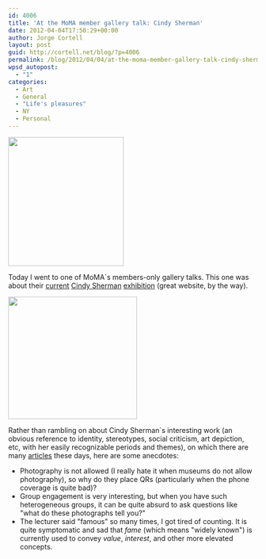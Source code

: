 ```yaml
---
id: 4006
title: 'At the MoMA member gallery talk: Cindy Sherman'
date: 2012-04-04T17:50:29+00:00
author: Jorge Cortell
layout: post
guid: http://cortell.net/blog/?p=4006
permalink: /blog/2012/04/04/at-the-moma-member-gallery-talk-cindy-sherman/
wpsd_autopost:
  - "1"
categories:
  - Art
  - General
  - "Life's pleasures"
  - NY
  - Personal
---
```

<img class="aligncenter" title="Cindy Sherman - MoMA" src="http://www.moma.org/interactives/exhibitions/2012/cindysherman/lib/uploads/G10A04Untitled-465.2008_large-233x260.jpg" alt="" width="233" height="260" />

Today I went to one of MoMA`s members-only gallery talks. This one was about their <a title="http://www.moma.org/visit/calendar/exhibitions/1170" href="http://www.moma.org/visit/calendar/exhibitions/1170" target="_blank">current</a> <a title="https://en.wikipedia.org/wiki/Cindy_Sherman" href="https://en.wikipedia.org/wiki/Cindy_Sherman" target="_blank">Cindy Sherman</a> <a title="http://www.moma.org/interactives/exhibitions/2012/cindysherman/" href="http://www.moma.org/interactives/exhibitions/2012/cindysherman/" target="_blank">exhibition</a> (great website, by the way).

<img class="aligncenter" title="Cindy Sherman - MoMA" src="http://www.moma.org/interactives/exhibitions/2012/cindysherman/lib/uploads/G11A03Untitled-463.2007-08_large-260x247.jpg" alt="" width="260" height="247" />

Rather than rambling on about Cindy Sherman`s interesting work (an obvious reference to identity, stereotypes, social criticism, art depiction, etc, with her easily recognizable periods and themes), on which there are many <a title="http://www.newyorker.com/arts/critics/artworld/2012/03/05/120305craw_artworld_schjeldahl" href="http://www.newyorker.com/arts/critics/artworld/2012/03/05/120305craw_artworld_schjeldahl" target="_blank">articles</a> these days, here are some anecdotes:

  * Photography is not allowed (I really hate it when museums do not allow photography), so why do they place QRs (particularly when the phone coverage is quite bad)? 
  * Group engagement is very interesting, but when you have such heterogeneous groups, it can be quite absurd to ask questions like "what do these photographs tell you?"
  * The lecturer said "famous" so many times, I got tired of counting. It is quite symptomatic and sad that _fame_ (which means "widely known") is currently used to convey _value_, _interest_, and other more elevated concepts.